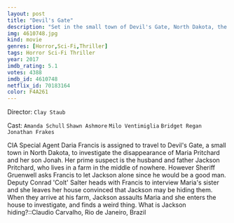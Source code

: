 ```yaml
---
layout: post
title: "Devil's Gate"
description: "Set in the small town of Devil's Gate, North Dakota, the film examines the disappearance of a local woman (Regan) and her young son. Schull plays an FBI agent who helps the local sheriff (Frakes) search for answers. Partnering with a deputy (Ashmore), they track down the missing woman's husband (Ventimiglia) and find that nothing is as it seems..."
img: 4610748.jpg
kind: movie
genres: [Horror,Sci-Fi,Thriller]
tags: Horror Sci-Fi Thriller 
year: 2017
imdb_rating: 5.1
votes: 4388
imdb_id: 4610748
netflix_id: 70183164
color: F4A261
---
```

Director: `Clay Staub`  

Cast: `Amanda Schull` `Shawn Ashmore` `Milo Ventimiglia` `Bridget Regan` `Jonathan Frakes` 

CIA Special Agent Daria Francis is assigned to travel to Devil's Gate, a small town in North Dakota, to investigate the disappearance of Maria Pritchard and her son Jonah. Her prime suspect is the husband and father Jackson Pritchard, who lives in a farm in the middle of nowhere. However Sheriff Gruenwell asks Francis to let Jackson alone since he would be a good man. Deputy Conrad 'Colt' Salter heads with Francis to interview Maria's sister and she leaves her house convinced that Jackson may be hiding them. When they arrive at his farm, Jackson assaults Maria and she enters the house to investigate, and finds a weird thing. What is Jackson hiding?::Claudio Carvalho, Rio de Janeiro, Brazil